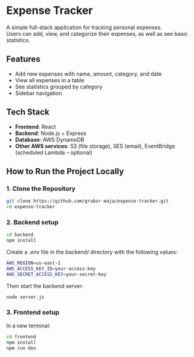 # Expense Tracker

A simple full-stack application for tracking personal expenses.  
Users can add, view, and categorize their expenses, as well as see basic statistics.

## Features

- Add new expenses with name, amount, category, and date
- View all expenses in a table
- See statistics grouped by category
- Sidebar navigation


## Tech Stack

- **Frontend**: React
- **Backend**: Node.js + Express
- **Database**: AWS DynamoDB
- **Other AWS services**: S3 (file storage), SES (email), EventBridge (scheduled Lambda – optional)


## How to Run the Project Locally

### 1. Clone the Repository

```bash
git clone https://github.com/grubor-maja/expense-tracker.git
cd expense-tracker
```

### 2. Backend setup

```bash
cd backend
npm install
```
Create a .env file in the backend/ directory with the following values:

```bash
AWS_REGION=us-east-1
AWS_ACCESS_KEY_ID=your-access-key
AWS_SECRET_ACCESS_KEY=your-secret-key
```
Then start the backend server:
```bash
node server.js
```

### 3. Frontend setup

In a new terminal:
```bash
cd frontend
npm install
npm run dev
```

